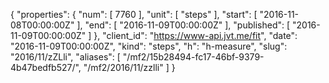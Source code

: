 {
  "properties": {
    "num": [
      7760
    ],
    "unit": [
      "steps"
    ],
    "start": [
      "2016-11-08T00:00:00Z"
    ],
    "end": [
      "2016-11-09T00:00:00Z"
    ],
    "published": [
      "2016-11-09T00:00:00Z"
    ]
  },
  "client_id": "https://www-api.jvt.me/fit",
  "date": "2016-11-09T00:00:00Z",
  "kind": "steps",
  "h": "h-measure",
  "slug": "2016/11/zZLli",
  "aliases": [
    "/mf2/15b28494-fc17-46bf-9379-4b47bedfb527/",
    "/mf2/2016/11/zzlli"
  ]
}
